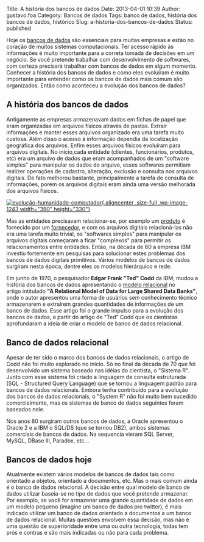 Title: A história dos bancos de dados
Date: 2013-04-01 10:39
Author: gustavo.foa
Category: Bancos de dados
Tags: banco de dados, história dos bancos de dados, histórico
Slug: a-historia-dos-bancos-de-dados
Status: published

Hoje os [bancos de
dados](http://www.dicasdeprogramacao.com.br/o-que-e-um-banco-de-dados/ "O que é um Banco de Dados?")
são essenciais para muitas empresas e estão no coração de muitos
sistemas computacionais. Ter acesso rápido às informações é muito
importante para a correta tomada de decisões em um negócio. Se você
pretende trabalhar com desenvolvimento de softwares, com certeza
precisará trabalhar com bancos de dados em algum momento. Conhecer a
história dos bancos de dados e como eles evoluíram é muito importante
para entender como os bancos de dados mais comum são organizados. Então
como aconteceu a evolução dos bancos de dados?

A história dos bancos de dados
------------------------------

Antigamente as empresas armazenavam dados em fichas de papel que eram
organizadas em arquivos físicos através de pastas. Extrair informações e
manter esses arquivos organizado era uma tarefa muito custosa. Além
disso o acesso à informação dependia da localização geográfica dos
arquivos. Enfim esses arquivos físicos evoluíram para arquivos digitais.
No início,cada entidade (clientes, funcionários, produtos, etc) era um
arquivo de dados que eram acompanhados de um "software simples" para
manipular os dados do arquivo, esses softwares permitiam realizer
operações de cadastro, alteração, exclusão e consulta nos arquivos
digitais. De fato melhorou bastante, principalmente a tarefa de consulta
de informações, porém os arquivos digitais eram ainda uma versão
melhorada dos arquivos físicos.

[![evolução-humanidade-computador](http://www.dicasdeprogramacao.com.br/wp-content/uploads/2013/04/evolução-humanidade-computador.jpg){.aligncenter
.size-full .wp-image-1243 width="390"
height="330"}](http://www.dicasdeprogramacao.com.br/wp-content/uploads/2013/04/evolução-humanidade-computador.jpg)

Mas as entidades precisavam relacionar-se, por exemplo um <span
style="text-decoration: underline;">produto</span> é fornecido por
um <span style="text-decoration: underline;">fornecedor</span>, e com os
arquivos digitais relacioná-las não era uma tarefa muito trivial, os
"softwares simples" para manipular os arquivos digitais começaram a
ficar "complexos" para permitir os relacionamentos entre
entidades. Então, na década de 60 a empresa IBM investiu fortemente em
pesquisas para solucionar estes problemas dos bancos de dados digitais
primitivos. Vários modelos de bancos de dados surgiram nesta época,
dentre eles os modelos hierárquico e rede.

Em junho de 1970, o pesquisador **Edgar Frank "Ted" Codd** da IBM, mudou
a história dos bancos de dados apresentando o <span
style="text-decoration: underline;">modelo relacional</span> no
artigo intitulado **"A Relational Model of Data for Large Shared Data
Banks"**, onde o autor apresentou uma forma de usuários sem conhecimento
técnico armazenarem e extraírem grandes quantidades de informações de um
banco de dados. Esse artigo foi o grande impulso para a evolução dos
bancos de dados, a partir do artigo de "Ted" Codd que os cientistas
aprofundaram a ideia de criar o modelo de banco de dados relacional.

Banco de dados relacional
-------------------------

Apesar de ter sido o marco dos bancos de dados relacionais, o artigo de
Codd não foi muito explorado no início. Só no final da década de 70 que
foi desenvolvido um sistema baseado nas idéias do cientista, o "Sistema
R". Junto com esse sistema foi criado a linguagem de consulta
estruturada (SQL - Structured Query Language) que se tornou a linguagem
padrão para bancos de dados relacionais. Embora tenha contribuído para a
evolução dos bancos de dados relacionais, o "System R" não foi muito bem
sucedido comercialmente, mas os sistemas de banco de dados seguintes
foram baseados nele.

Nos anos 80 surgiram outros bancos de dados, a Oracle apresentou o
Oracle 2 e a IBM o SQL/DS (que se tornou DB2), ambos sistemas comerciais
de bancos de dados. Na sequencia vieram SQL Server, MySQL, DBase III,
Paradox, etc...

Bancos de dados hoje
--------------------

Atualmente existem vários modelos de bancos de dados tais como orientado
a objetos, orientado a documentos, etc. Mas o mais comum ainda é o banco
de dados relacional. A decisão entre qual modelo de banco de dados
utilizar baseia-se no tipo de dados que você pretende armazenar. Por
exemplo, se você for armazenar uma grande quantidade de dados em um
modelo pequeno (imagine um banco de dados pro twitter), é mais indicado
utilizar um banco de dados orientado a documentos a um banco de dados
relacional. Muitas questões envolvem essa decisão, mas não é uma questão
de superioridade entre uma ou outra tecnologia, todas tem prós e contras
e são mais indicadas ou não para cada problema.
